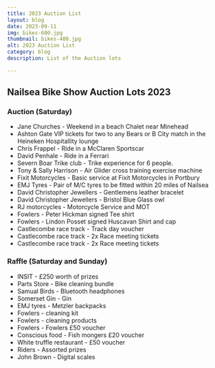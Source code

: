 ```yaml
---
title: 2023 Auction List
layout: blog
date: 2023-09-11
img: bikes-600.jpg
thumbnail: bikes-400.jpg
alt: 2023 Auction List
category: blog
description: List of the Auction lots

---
```


## Nailsea Bike Show Auction Lots 2023

### Auction (Saturday)

* Jane Churches - Weekend in a beach Chalet near Minehead
* Ashton Gate	VIP tickets for two to any Bears or B City match in the Heineken Hospitallity lounge
* Chris Frappel - Ride in a McClaren Sportscar
* David Penhale - Ride in a Ferrari
* Severn Boar Trike club - Trike experience for 6 people.
* Tony & Sally Harrison - Air Glider cross training exercise machine
* Fixit Motorcycles - Basic  service at Fixit Motorcycles in Portbury
* EMJ Tyres - Pair of M/C tyres to be fitted within 20 miles of Nailsea
* David Christopher Jewellers - Gentlemens leather bracelet
* David Christopher Jewellers - Bristol Blue Glass owl
* RJ motorcycles - Motorcycle Service and MOT
* Fowlers	- Peter Hickman signed Tee shirt
* Fowlers	- Lindon Posset signed Huscavan Shirt and cap
* Castlecombe race track - Track day voucher
* Castlecombe race track - 2x Race meeting tickets
* Castlecombe race track - 2x Race meeting tickets

### Raffle (Saturday and Sunday)

* INSIT - £250 worth of prizes
* Parts Store	- Bike cleaning bundle
* Samual Birds - Bluetooth headphones
* Somerset Gin - Gin
* EMJ tyres - Metzler backpacks
* Fowlers - cleaning kit
* Fowlers - cleaning products
* Fowlers	- Fowlers £50 voucher
* Conscious food - Fish mongers	£20 voucher
* White truffle restaurant - £50 voucher
* Riders - Assorted prizes
* John Brown - Digital scales
